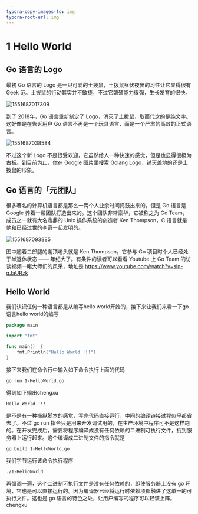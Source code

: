 ```yaml
---
typora-copy-images-to: img
typora-root-url: img
---
```


# 1 Hello World

## Go 语言的 Logo

最初 Go 语言的 Logo 是一只可爱的土拨鼠，土拨鼠昼伏夜出的习性让它显得很有 Geek 范。土拨鼠的行动其实并不敏捷，不过它繁殖能力很强，生长发育的很快。

![1551687017309](/1551687017309.png)

到了 2018年，Go 语言重新制定了 Logo，消灭了土拨鼠，取而代之的是纯文字。这好像是在告诉用户 Go 语言不再是一个玩具语言，而是一个严肃的高效的正式语言。

![1551687038584](/1551687038584.png)

不过这个新 Logo 不是很受欢迎，它虽然给人一种快速的感觉，但是也显得很极为古板。到目前为止，你在 Google 图片里搜索 Golang Logo，铺天盖地的还是土拨鼠的形象。

## Go 语言的「元团队」

很多著名的计算机语言都是那么一两个人业余时间捣鼓出来的，但是 Go 语言是 Google 养着一帮团队打造出来的。这个团队非常豪华，它被称之为 Go Team，成员之一就有大名鼎鼎的 Unix 操作系统的创造者 Ken Thompson，C 语言就是他和已经过世的李奇一起发明的。

![1551687093885](/1551687093885.png)

图中翘着二郎腿的谢顶老头就是 Ken Thompson，它参与 Go 项目时个人已经处于半退休状态 —— 年纪大了。有条件的读者可以看看 Youtube 上 Go Team 的访谈视频一睹大师们的风采，地址是 https://www.youtube.com/watch?v=sln-gJaURzk

## Hello World

我们认识任何一种语言都是从编写hello world开始的，接下来让我们来看一下go语言hello world的编写

```go
package main

import "fmt"

func main()  {
	fmt.Println("Hello World !!!")
}
```

接下来我们在命令行中输入如下命令执行上面的代码

```shell
go run 1-HelloWorld.go
```

得到如下输出chengxu

```shell
Hello World !!!
```

是不是有一种操纵脚本的感觉，写完代码直接运行，中间的编译链接过程似乎都省去了。不过 go run 指令只是用来开发调试用的，在生产环境中程序可不是这样跑的。在开发完成后，需要将程序编译成没有任何依赖的二进制可执行文件，扔到服务器上运行起来。这个编译成二进制文件的指令就是

```shell
go build 1-HelloWorld.go
```

我们字节运行该命令执行程序

```shell
./1-HelloWorld
```

再强调一遍，这个二进制可执行文件是没有任何依赖的，即使服务器上没有 go 环境，它也是可以直接运行的。因为编译器已经将运行时依赖项都融进了这单一的可执行文件。这也是 go 语言的特色之处，让用户编写的程序可以轻装上阵。chengxu

















